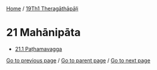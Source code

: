 
[Home](/) / [19Th1 Theragāthāpāḷi](/tipitaka/19Th1.md)

# 21 Mahānipāta

* [21.1 Paṭhamavagga](/tipitaka/19Th1/21/21.1.md)

[Go to previous page](/tipitaka/19Th1/20/20.1/20.1.1.md) / [Go to parent page](/tipitaka/19Th1/0.md) / [Go to next page](/tipitaka/19Th1/21/21.1.md)


